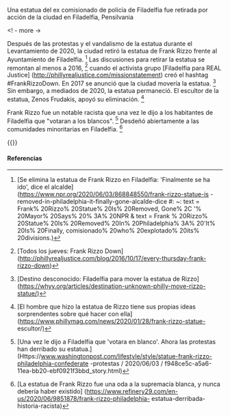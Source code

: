 Una estatua del ex comisionado de policía de Filadelfia fue retirada por acción de la ciudad en Filadelfia, Pensilvania

<! - more ->

Después de las protestas y el vandalismo de la estatua durante el Levantamiento de 2020, la ciudad retiró la estatua de Frank Rizzo frente al Ayuntamiento de Filadelfia. [^ 1] Las discusiones para retirar la estatua se remontan al menos a 2016, [^ 2] cuando el activista grupo [Filadelfia para REAL Justice] (http://phillyrealjustice.com/missionstatement) creó el hashtag #FrankRizzoDown. En 2017 se anunció que la ciudad movería la estatua. [^ 3] Sin embargo, a mediados de 2020, la estatua permaneció. El escultor de la estatua, Zenos Frudakis, apoyó su eliminación. [^ 4]

Frank Rizzo fue un notable racista que una vez le dijo a los habitantes de Filadelfia que "votaran a los blancos". [^ 5] Desdeñó abiertamente a las comunidades minoritarias en Filadelfia. [^ 6]

{{<youtube iip2mov1WIY>}}
<br>

#### Referencias

[^ 1]: [Se elimina la estatua de Frank Rizzo en Filadelfia: 'Finalmente se ha ido', dice el alcalde] (https://www.npr.org/2020/06/03/868848550/frank-rizzo-statue-is -removed-in-philadelphia-it-finally-gone-alcalde-dice #: ~: text = Frank% 20Rizzo% 20Statue% 20Is% 20Removed, Gone% 2C '% 20Mayor% 20Says% 20% 3A% 20NPR & text = Frank % 20Rizzo% 20Statue% 20Is% 20Removed% 20In% 20Philadelphia% 3A% 20'It% 20Is% 20Finally, comisionado% 20who% 20explotado% 20its% 20divisions.)

[^ 2]: [Todos los jueves: Frank Rizzo Down] (http://phillyrealjustice.com/blog/2016/10/17/every-thursday-frank-rizzo-down)

[^ 3]: [Destino desconocido: Filadelfia para mover la estatua de Rizzo] (https://whyy.org/articles/destination-unknown-philly-move-rizzo-statue/)

[^ 4]: [El hombre que hizo la estatua de Rizzo tiene sus propias ideas sorprendentes sobre qué hacer con ella] (https://www.phillymag.com/news/2020/01/28/frank-rizzo-statue- escultor/)

[^ 5]: [Una vez le dijo a Filadelfia que 'votara en blanco'. Ahora las protestas han derribado su estatua.] (Https://www.washingtonpost.com/lifestyle/style/statue-frank-rizzo-philadelphia-confederate -protestas / 2020/06/03 / f948ce5c-a5a6-11ea-bb20-ebf0921f3bbd_story.html)

[^ 6]: [La estatua de Frank Rizzo fue una oda a la supremacía blanca, y nunca debería haber existido] (https://www.refinery29.com/en-us/2020/06/9851878/frank-rizzo-philadelphia- estatua-derribada-historia-racista)
